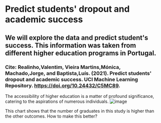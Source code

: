 # Predict students' dropout and academic success
## We will explore the data and predict student's success. This information was taken from different higher education programs in Portugal. 
### Cite: Realinho,Valentim, Vieira Martins,Mónica, Machado,Jorge, and Baptista,Luís. (2021). Predict students' dropout and academic success. UCI Machine Learning Repository. https://doi.org/10.24432/C5MC89.

The accessibility of higher education is a matter of profound significance, catering to the aspirations of numerous individuals. 
![image](https://github.com/evelynmmartinez/Data-Science-Project/assets/136510004/6f60fcc0-e329-47b1-bba3-868a565a4103)

This chart shows that the number of graduates in this study is higher than the other outcomes. How to make this better?
